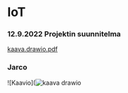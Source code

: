 # IoT
### 12.9.2022 Projektin suunnitelma
[kaava.drawio.pdf](https://github.com/Ljerry6/IoT/files/9545925/kaava.drawio.pdf)
### Jarco
![Kaavio](![kaava drawio](https://user-images.githubusercontent.com/113332610/189615513-e08b5469-86d4-45cd-aecb-be395c0a7cd5.png)
